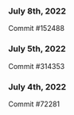 ### July 8th, 2022

Commit #152488

### July 5th, 2022

Commit #314353


### July 4th, 2022

Commit #72281
